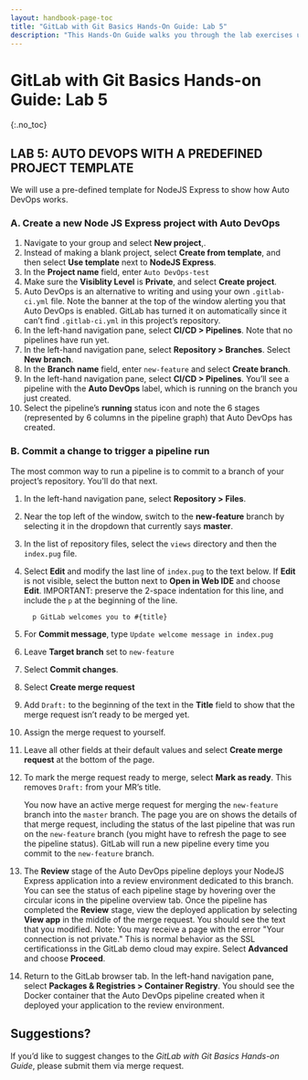 ```yaml
---
layout: handbook-page-toc
title: "GitLab with Git Basics Hands-On Guide: Lab 5"
description: "This Hands-On Guide walks you through the lab exercises used in the GitLab with Git Basics course."
---
```

# GitLab with Git Basics Hands-on Guide: Lab 5
{:.no_toc}

## LAB 5: AUTO DEVOPS WITH A PREDEFINED PROJECT TEMPLATE

We will use a pre-defined template for NodeJS Express to show how Auto DevOps works.

### A. Create a new Node JS Express project with Auto DevOps

1. Navigate to your group and select **New project**,.
1. Instead of making a blank project, select **Create from template**, and then select **Use template** next to **NodeJS Express**.
1. In the **Project name** field, enter `Auto DevOps-test`
1. Make sure the **Visiblity Level** is **Private**, and select **Create project**.
1. Auto DevOps is an alternative to writing and using your own `.gitlab-ci.yml` file. Note the banner at the top of the window alerting you that Auto DevOps is enabled. GitLab has turned it on automatically since it can’t find `.gitlab-ci.yml` in this project’s repository.
1. In the left-hand navigation pane, select **CI/CD > Pipelines**. Note that no pipelines have run yet.
1. In the left-hand navigation pane, select **Repository > Branches**. Select **New branch**.
1. In the **Branch name** field, enter `new-feature` and select **Create branch**.
1. In the left-hand navigation pane, select **CI/CD > Pipelines**. You’ll see a pipeline with the **Auto DevOps** label, which is running on the branch you just created.
1. Select the pipeline’s **running** status icon and note the 6 stages (represented by 6 columns in the pipeline graph) that Auto DevOps has created.

### B. Commit a change to trigger a pipeline run

The most common way to run a pipeline is to commit to a branch of your project’s repository. You'll do that next.

1. In the left-hand navigation pane, select **Repository > Files**.
1. Near the top left of the window, switch to the **new-feature** branch by selecting it in the dropdown that currently says **master**.
1. In the list of repository files, select the `views` directory and then the `index.pug` file.
1. Select **Edit** and modify the last line of `index.pug` to the text below. If **Edit** is not visible, select the button next to **Open in Web IDE** and choose **Edit**. IMPORTANT: preserve the 2-space indentation for this line, and include the `p` at the beginning of the line.
   
   ```
     p GitLab welcomes you to #{title}
   ```
   
1. For **Commit message**, type `Update welcome message in index.pug`
1. Leave **Target branch** set to `new-feature`
1. Select **Commit changes**.
1. Select **Create merge request**
1. Add `Draft:` to the beginning of the text in the **Title** field to show that the merge request isn’t ready to be merged yet.
1. Assign the merge request to yourself.
1. Leave all other fields at their default values and select **Create merge request** at the bottom of the page.
1. To mark the merge request ready to merge, select **Mark as ready**. This removes `Draft:` from your MR’s title. 
   
     You now have an active merge request for merging the `new-feature` branch into the `master` branch. The page you are on shows the details of that merge request, including the status of the last pipeline that was run on the `new-feature` branch (you might have to refresh the page to see the pipeline status). GitLab will run a new pipeline every time you commit to the `new-feature` branch.
1. The **Review** stage of the Auto DevOps pipeline deploys your NodeJS Express application into a review environment dedicated to this branch. You can see the status of each pipeline stage by hovering over the circular icons in the pipeline overview tab. Once the pipeline has completed the **Review** stage, view the deployed application by selecting **View app** in the middle of the merge request. You should see the text that you modified. Note: You may receive a page with the error "Your connection is not private." This is normal behavior as the SSL certificationss in the GitLab demo cloud may expire. Select **Advanced** and choose **Proceed**.
1. Return to the GitLab browser tab. In the left-hand navigation pane, select **Packages & Registries > Container Registry**. You should see the Docker container that the Auto DevOps pipeline created when it deployed your application to the review environment.


## Suggestions?

If you’d like to suggest changes to the *GitLab with Git Basics Hands-on Guide*, please submit them via merge request.
